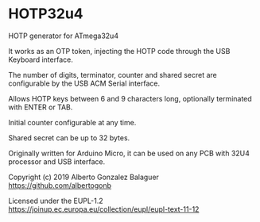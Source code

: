 # HOTP32u4
HOTP generator for ATmega32u4

It works as an OTP token, injecting the HOTP code through the USB Keyboard interface.

The number of digits, terminator, counter and shared secret are configurable by the USB ACM Serial interface.

Allows HOTP keys between 6 and 9 characters long, optionally terminated with ENTER or TAB.

Initial counter configurable at any time.

Shared secret can be up to 32 bytes.

Originally written for Arduino Micro, it can be used on any PCB with 32U4 processor and USB interface.


Copyright (c) 2019 Alberto Gonzalez Balaguer https://github.com/albertogonb

Licensed under the EUPL-1.2 https://joinup.ec.europa.eu/collection/eupl/eupl-text-11-12
